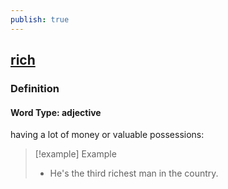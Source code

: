 ```yaml
---
publish: true
---
```


## [rich](https://dictionary.cambridge.org/dictionary/english/rich)

### Definition
#### Word Type: adjective
having a lot of money or valuable possessions:

>[!example] Example
> - He's the third richest man in the country.
